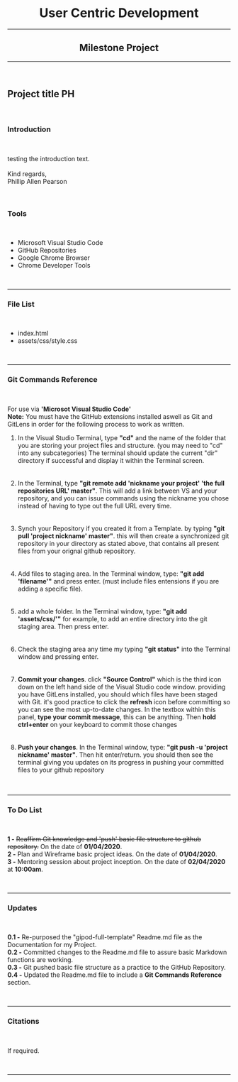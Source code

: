 <h1 align="center">User Centric Development</h1>
<hr>
<h2 align="center">Milestone Project</h2>
<hr></br>

<h2>Project title PH</h2></br>

<h3>Introduction</h3></br>
<p>testing the introduction text.</br></br>
Kind regards,</br>Phillip Allen Pearson</p>
</br>
<h3>Tools</h3></br>
<p>
  <ul>
    <li>Microsoft Visual Studio Code</li>
    <li>GitHub Repositories</li>
    <li>Google Chrome Browser</li>
    <li>Chrome Developer Tools</li>
  </ul>
</p></br>
<hr>
<h3>File List</h3></br>
<ul align="left">
  <li>index.html</li>
  <li>assets/css/style.css</li>
</ul>
</br>
<hr>
<h3>Git Commands Reference</h3></br>
<p>
For use via <b>'Microsot Visual Studio Code'</b></br>
<b>Note:</b> You must have the GitHub extensions installed aswell as Git and GitLens in order for the following process to work as written.</br>
<ol>
<li>In the Visual Studio Terminal, type <b>"cd"</b> and the name of the folder that you are storing your project files and structure. (you may need to "cd" into any subcategories) The terminal should update the current "dir" directory if successful and display it within the Terminal screen.</li></br></br>
  
<li>In the Terminal, type <b>"git remote add 'nickname your project' 'the full repositories URL' master"</b>. This will add a link between VS and your repository, and you can issue commands using the nickname you chose instead of having to type out the full URL every time.</li></br></br>
  
<li>Synch your Repository if you created it from a Template. by typing <b>"git pull 'project nickname' master"</b>. this will then create a synchronized git repository in your directory as stated above, that contains all present files from your orignal github repository.</li></br></br>
  
<li>Add files to staging area. In the Terminal window, type: <b>"git add 'filename'"</b> and press enter. (must include files entensions if you are adding a specific file).</li></br></br>

<li>add a whole folder. In the Terminal window, type: <b>"git add 'assets/css/'"</b> for example, to add an entire directory into the git staging area. Then press enter.</li></br></br>

<li>Check the staging area any time my typing <b>"git status"</b> into the Terminal window and pressing enter.</li></br></br>

<li><b>Commit your changes</b>. click <b>"Source Control"</b> which is the third icon down on the left hand side of the Visual Studio code window. providing you have GitLens installed, you should which files have been staged with Git. it's good practice to click the <b>refresh</b> icon before committing so you can see the most up-to-date changes. In the textbox within this panel, <b>type your commit message</b>, this can be anything. Then <b>hold ctrl+enter</b> on your keyboard to commit those changes</li></br></br>

<li><b>Push your changes</b>. In the Terminal window, type: <b>"git push -u 'project nickname' master"</b>. Then hit enter/return. you should then see the terminal giving you updates on its progress in pushing your committed files to your github repository</li></br></br>
</ol>
</p>
<hr>
<h3>To Do List</h3></br>
<p>
  <b>1 -</b> <s>Reaffirm Git knowledge and 'push' basic file structure to github repository.</s> On the date of <b>01/04/2020</b>.</br>
  <b>2 -</b> Plan and Wireframe basic project ideas. On the date of <b>01/04/2020</b>.</br>
  <b>3 -</b> Mentoring session about project inception. On the date of <b>02/04/2020</b> at <b>10:00am</b>.</br>
</p>
</br>
<hr>
<h3>Updates</h3></br>
<p>
<b>0.1 -</b> Re-purposed the "gipod-full-template" Readme.md file as the Documentation for my Project.</br>
<b>0.2 -</b> Committed changes to the Readme.md file to assure basic Markdown functions are working.</br>
<b>0.3 -</b> Git pushed basic file structure as a practice to the GitHub Repository.</br>
<b>0.4 -</b> Updated the Readme.md file to include a <b>Git Commands Reference</b> section.<br>
</p>
</br>
<hr>
<h3>Citations</h3></br>
<p>
If required.
</p>
</br>
<hr>

